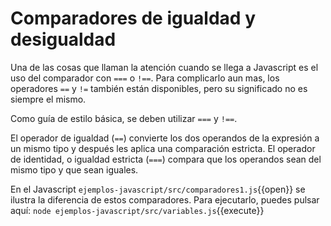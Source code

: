 # Comparadores de igualdad y desigualdad
Una de las cosas que llaman la atención cuando se llega a Javascript es el uso del comparador con `===` o `!==`. Para complicarlo aun mas, los operadores `==` y `!=` también están disponibles, pero su significado no es siempre el mismo.

Como guía de estilo básica, se deben utilizar `===` y `!==`.

El operador de igualdad (`==`) convierte los dos operandos de la expresión a un mismo tipo y después les aplica una comparación estricta. El operador de identidad, o igualdad estricta (`===`) compara que los operandos sean del mismo tipo y que sean iguales.

En el Javascript `ejemplos-javascript/src/comparadores1.js`{{open}} se ilustra la diferencia de estos comparadores.
Para ejecutarlo, puedes pulsar aquí: `node ejemplos-javascript/src/variables.js`{{execute}}

